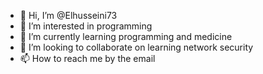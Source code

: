 - 👋 Hi, I’m @Elhusseini73
- 👀 I’m interested in programming
- 🌱 I’m currently learning programming and medicine
- 💞️ I’m looking to collaborate on learning network security
- 📫 How to reach me by the email

<!---
Elhusseini73/Elhusseini73 is a ✨ special ✨ repository because its `README.md` (this file) appears on your GitHub profile.
You can click the Preview link to take a look at your changes.
--->
